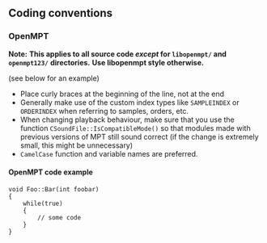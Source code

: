 
Coding conventions
------------------


### OpenMPT

**Note:**
**This applies to all source code *except* for `libopenmpt/` and `openmpt123/`**
**directories.**
**Use libopenmpt style otherwise.**

(see below for an example)

 *  Place curly braces at the beginning of the line, not at the end
 *  Generally make use of the custom index types like `SAMPLEINDEX` or
    `ORDERINDEX` when referring to samples, orders, etc.
 *  When changing playback behaviour, make sure that you use the function
    `CSoundFile::IsCompatibleMode()` so that modules made with previous versions
    of MPT still sound correct (if the change is extremely small, this might be
    unnecessary)
 *  `CamelCase` function and variable names are preferred.

#### OpenMPT code example

~~~~{.cpp}
void Foo::Bar(int foobar)
{
    while(true)
    {
        // some code
    }
}
~~~~

